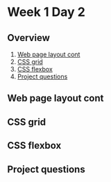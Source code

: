 # Week 1 Day 2

## Overview
1. [Web page layout cont](#web-page-layout-cont)
2. [CSS grid](#css-grid)
3. [CSS flexbox](#css-flexbox)
4. [Project questions](#project-questions)

## Web page layout cont

## CSS grid

## CSS flexbox

## Project questions